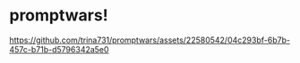 # promptwars!

https://github.com/trina731/promptwars/assets/22580542/04c293bf-6b7b-457c-b71b-d5796342a5e0

